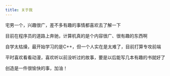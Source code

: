 ```yaml
---
title: 关于我
---
```


宅男一个，兴趣很广，差不多有趣的事情都喜欢去了解一下

目前在程序员的道路上奔驰，计算机真的是个内容很广、很有趣的东西啊

自学太枯燥，最开始学习的是C++，但一个人实在是太难了，目前打算专攻前端

平时喜欢看看动漫，喜欢听以前没听过的故事，要是以后能写几本有趣的书就好了

创造是一件很愉快的事，加油！

